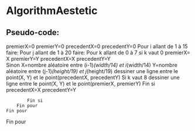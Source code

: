 # AlgorithmAestetic

## Pseudo-code:
premierX=0
premierY=0
precedentX=0
precedentY=0
Pour i allant de 1 à 15 faire:
	Pour j allant de 1 à 20 faire:
		Pour k allant de 0 à 7
			si k vaut 0
                premierX= X
                premierY=Y
                precedentX=X
                precedentY=Y	
	        Sinon
                X=nombre aléatoire entre (i-1)*(width/14) et i*(width/14)
                Y=nombre aléatoire entre (j-1)*(height/19) et j*(height/19)
                dessiner une ligne entre le point(X, Y) et le point(precedentX, precedentY)
                Si k vaut 8
                    dessiner une ligne entre le point(X, Y) et le point(premierX, premierY)
                Fin si
		        precedentX=X
                precedentY=Y	

	        Fin si
        Fin pour
    Fin pour
Fin pour
